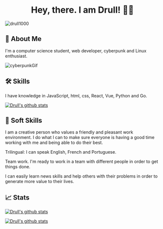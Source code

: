
<h1 align="center">Hey, there. I am Drull! 👋🤖</h1>
<p align="left"> <img src="https://komarev.com/ghpvc/?username=drull1000&label=Profile%20views&color=0e75b6&style=flat" alt="drull1000" /> </p>

## 🚀 About Me
I'm a computer science student, web developer, cyberpunk and Linux enthusiast.

![cyberpunkGif](https://giffiles.alphacoders.com/211/211931.gif)
## 🛠 Skills

I have knowledge in JavaScript, html, css, React, Vue, Python and Go. 

[![Drull's github stats](https://github-readme-stats.vercel.app/api/top-langs?username=drull1000&show_icons=true&locale=en&layout=compact)](https://github.com/anuraghazra/github-readme-stats)

## 👥 Soft Skills

I am a creative person who values a friendly and pleasant work environment. I do what I can to make sure everyone is having a good time working with me and being able to do their best.

Trilingual: I can speak English, French and Portuguese.

Team work. I'm ready to work in a team with different people in order to get things done.

I can easily learn news skills and help others with their problems in order to generate more value to their lives.

## 📈 Stats
[![Drull's github stats](https://github-readme-stats.vercel.app/api?username=drull1000&count_private=true&show_icons=true)](https://github.com/anuraghazra/github-readme-stats)

[![Drull's github stats](https://github-readme-streak-stats.herokuapp.com/?user=drull1000&)](https://github.com/anuraghazra/github-readme-stats)




